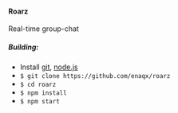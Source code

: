 #### Roarz
Real-time group-chat

##### Building:
 * Install [git](http://git-scm.com/), [node.js](http://nodejs.org/)
 * `$ git clone https://github.com/enaqx/roarz`
 * `$ cd roarz`
 * `$ npm install`
 * `$ npm start`
 